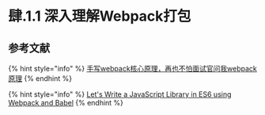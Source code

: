 # 肆.1.1 深入理解Webpack打包

## 参考文献

{% hint style="info" %}
[手写webpack核心原理，再也不怕面试官问我webpack原理](https://mp.weixin.qq.com/s/TTIRDG15T3l5VDm8SrUZWg)
{% endhint %}

{% hint style="info" %}
[Let's Write a JavaScript Library in ES6 using Webpack and Babel](https://www.loginradius.com/engineering/blog/write-a-javascript-library-using-webpack-and-babel/)
{% endhint %}

